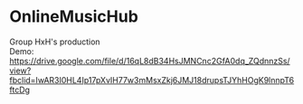 # OnlineMusicHub
Group HxH's production\
Demo: https://drive.google.com/file/d/16qL8dB34HsJMNCnc2GfA0dq_ZQdnnzSs/view?fbclid=IwAR3I0HL4Ip17pXvIH77w3mMsxZkj6JMJ18drupsTJYhHOgK9lnnpT6ftcDg
